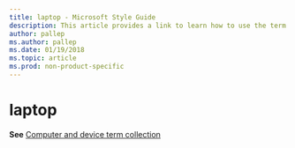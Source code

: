 ```yaml
---
title: laptop - Microsoft Style Guide
description: This article provides a link to learn how to use the term laptop in Microsoft documents.
author: pallep
ms.author: pallep
ms.date: 01/19/2018
ms.topic: article
ms.prod: non-product-specific
---
```


# laptop

**See** [Computer and device term collection](~/a-z-word-list-term-collections/term-collections/computer-device-terms.md)
